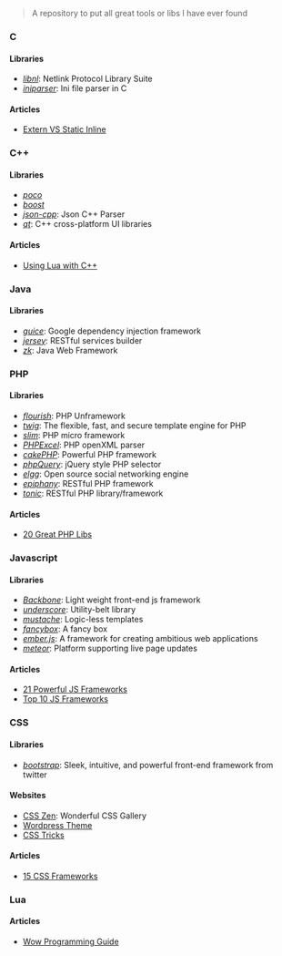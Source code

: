 > A repository to put all great tools or libs I have ever found 

### C
#### Libraries
* [*libnl*](http://www.infradead.org/~tgr/libnl/): Netlink Protocol Library Suite  
* [*iniparser*](http://ndevilla.free.fr/iniparser/): Ini file parser in C  

#### Articles
* [Extern VS Static Inline](http://elinux.org/Extern_Vs_Static_Inline)

### C++
#### Libraries
* [*poco*](http://pocoproject.org/)
* [*boost*](http://www.boost.org/)
* [*json-cpp*](https://github.com/mrtazz/json-cpp): Json C++ Parser
* [*qt*](http://qt.digia.com/product/): C++ cross-platform UI libraries

#### Articles
* [Using Lua with C++](http://csl.sublevel3.org/lua/)  

### Java
#### Libraries
* [*guice*](http://code.google.com/p/google-guice/): Google dependency injection framework  
* [*jersey*](http://jersey.java.net/): RESTful services builder  
* [*zk*](http://www.zkoss.org/): Java Web Framework

### PHP
#### Libraries
* [*flourish*](http://flourishlib.com/): PHP Unframework  
* [*twig*](http://twig.sensiolabs.org/): The flexible, fast, and secure template engine for PHP  
* [*slim*](http://www.slimframework.com/): PHP micro framework  
* [*PHPExcel*](https://github.com/PHPOffice/PHPExcel): PHP openXML parser  
* [*cakePHP*](http://cakephp.org/): Powerful PHP framework  
* [*phpQuery*](http://code.google.com/p/phpquery/): jQuery style PHP selector  
* [*elgg*](http://elgg.org/): Open source social networking engine  
* [*epiphany*](https://github.com/jmathai/epiphany): RESTful PHP framework  
* [*tonic*](http://peej.github.com/tonic/): RESTful PHP library/framework  

#### Articles
* [20 Great PHP Libs](http://komunitasweb.com/2009/03/20-great-php-library-you-need-to-know/)  

### Javascript
#### Libraries
* [*Backbone*](http://backbonejs.org/): Light weight front-end js framework  
* [*underscore*](http://underscorejs.org/): Utility-belt library  
* [*mustache*](http://mustache.github.com/): Logic-less templates  
* [*fancybox*](http://fancybox.net/): A fancy box  
* [*ember.js*](http://emberjs.com/): A framework for creating ambitious web applications  
* [*meteor*](http://www.meteor.com/): Platform supporting live page updates  

#### Articles
* [21 Powerful JS Frameworks](http://paranimage.com/21-powerful-javascript-frameworks/)  
* [Top 10 JS Frameworks](http://speckyboy.com/2008/04/01/top-10-javascript-frameworks-which-do-you-prefer/)  

### CSS
#### Libraries
* [*bootstrap*](http://twitter.github.com/bootstrap/): Sleek, intuitive, and powerful front-end framework from twitter  

#### Websites
* [CSS Zen](http://www.csszengarden.com/): Wonderful CSS Gallery
* [Wordpress Theme](http://wordpress.org/extend/themes/)
* [CSS Tricks](http://css-tricks.com/)

#### Articles
* [15 CSS Frameworks](http://blog.bingo929.com/css-frameworks-15.html)

### Lua

#### Articles
* [Wow Programming Guide](http://wowprogramming.com/)

